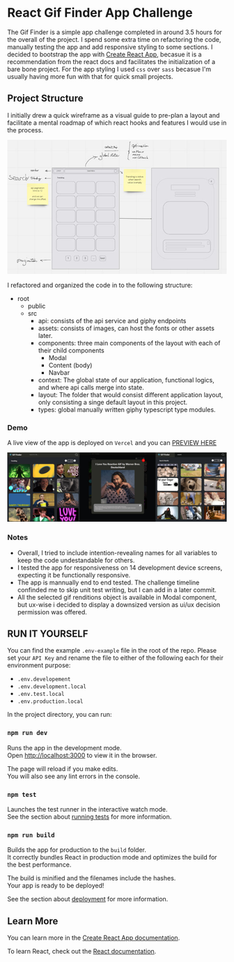 # React Gif Finder App Challenge

The Gif Finder is a simple app challenge completed in around 3.5 hours for the overall of the project. I spend some extra time on refactoring the code, manually testing the app and add responsive styling to some sections. I decided to bootstrap the app with [Create React App](https://github.com/facebook/create-react-app), becasue it is a recommendation from the react docs and facilitates the initialization of a bare bone project. For the app styling I used `css` over `sass` becasue I'm usually having more fun with that for quick small projects.


## Project Structure

I initially drew a quick wireframe as a visual guide to pre-plan a layout and facilitate a mental roadmap of which react hooks and features I would use in the process.

[![The initial Wireframe](./docs/images/ux-wireframe.jpg)](#)

I refactored and organized the code in to the following structure:

- root
    - public
    - src
        - api: consists of the api service and giphy endpoints
        - assets: consists of images, can host the fonts or other assets later.
        - components: three main components of the layout with each of their child components
            -   Modal
            -   Content (body)
            -   Navbar
        - context: The global state of our application, functional logics, and where api calls merge into state.
        - layout: The folder that would consist different application layout, only consisting a singe default layout in this project.
        - types: global manually written giphy typescript type modules.

### Demo

A live view of the app is deployed on `Vercel` and you can [PREVIEW HERE](https://react-giphy-gif-finder.vercel.app/)

[![DEMO IMAGE](./docs/images/demo-image.jpg)](https://react-giphy-gif-finder.vercel.app/)

### Notes

* Overall, I tried to include intention-revealing names for all variables to keep the code undestandable for others.
* I tested the app for responsiveness on 14 development device screens, expecting it be functionally responsive. 
* The app is mannually end to end tested. The challenge timeline confinded me to skip unit test writing, but I can add in a later commit.
* All the selected gif renditions object is available in Modal component, but ux-wise i decided to display a downsized version as ui/ux decision permission was offered. 


## RUN IT YOURSELF

You can find the example `.env-example` file in the root of the repo. Please set your `API Key` and rename the file to either of the following each for their environment purpose:

* `.env.developement`
* `.env.development.local`
* `.env.test.local`
* `.env.production.local`

In the project directory, you can run:

### `npm run dev`

Runs the app in the development mode.\
Open [http://localhost:3000](http://localhost:3000) to view it in the browser.

The page will reload if you make edits.\
You will also see any lint errors in the console.

### `npm test`

Launches the test runner in the interactive watch mode.\
See the section about [running tests](https://facebook.github.io/create-react-app/docs/running-tests) for more information.

### `npm run build`

Builds the app for production to the `build` folder.\
It correctly bundles React in production mode and optimizes the build for the best performance.

The build is minified and the filenames include the hashes.\
Your app is ready to be deployed!

See the section about [deployment](https://facebook.github.io/create-react-app/docs/deployment) for more information.

## Learn More

You can learn more in the [Create React App documentation](https://facebook.github.io/create-react-app/docs/getting-started).

To learn React, check out the [React documentation](https://reactjs.org/).

